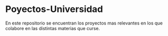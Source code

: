 # Poyectos-Universidad
En este repositorio se encuentran los proyectos mas relevantes en los que colabore en las distintas materias que curse.
